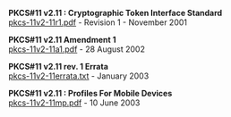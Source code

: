 **PKCS#11 v2.11 : Cryptographic Token Interface Standard**  
[pkcs-11v2-11r1.pdf](pkcs-11v2-11r1.pdf) - Revision 1 - November 2001  

**PKCS#11 v2.11 Amendment 1**  
[pkcs-11v2-11a1.pdf](pkcs-11v2-11a1.pdf) - 28 August 2002  

**PKCS#11 v2.11 rev. 1 Errata**  
[pkcs-11v2-11errata.txt](pkcs-11v2-11errata.txt) - January 2003  

**PKCS#11 v2.11 : Profiles For Mobile Devices**  
[pkcs-11v2-11mp.pdf](pkcs-11v2-11mp.pdf) - 10 June 2003
